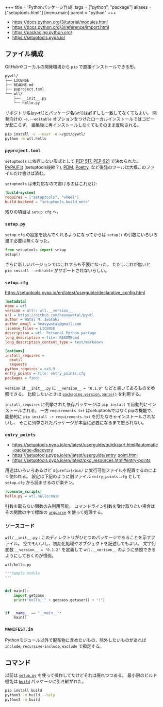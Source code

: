 +++
title = 'Pythonパッケージ作成'
tags = ["python", "package"]
aliases = ["setuptools.html"]
[menu.main]
  parent = "python"
+++

- <https://docs.python.org/3/tutorial/modules.html>
- <https://docs.python.org/3/reference/import.html>
- <https://packaging.python.org/>
- <https://setuptools.pypa.io/>

## ファイル構成

GitHubやローカルの開発環境から `pip` で直接インストールできる形。

```sh
pywtl/
├── LICENSE
├── README.md
├── pyproject.toml
└── wtl/
    ├── __init__.py
    └── hello.py
```

リポジトリ名(`pywtl`)とパッケージ名(`wtl`)は必ずしも一致してなくてもよい。
開発向けの `-e,--editable` オプションをつけたローカルインストールではコピーが起こらず、
編集後に再インストールしなくてもそのまま反映される。

```sh
pip install -v --user -e ~/git/pywtl/
python -m wtl.hello
```

### `pyproject.toml`

`setuptools` に依存しない形式として
[PEP 517](https://www.python.org/dev/peps/pep-0517),
[PEP 621](https://www.python.org/dev/peps/pep-0621)
で決められた。
[PyPA/Flit](https://flit.readthedocs.io/) (setuptools後継？),
[PDM](https://pdm.fming.dev/),
[Poetry](https://python-poetry.org/),
など後発のツールは大概このファイルだけ書けば済む。

`setuptools` は未対応なので書けるのはこれだけ:
```toml
[build-system]
requires = ["setuptools", "wheel"]
build-backend = "setuptools.build_meta"
```
残りの項目は `setup.cfg` へ。


### `setup.py`

`setup.cfg` の設定を読んでくれるようになってからは
`setup()` の引数にいろいろ渡す必要は無くなった。

```py
from setuptools import setup
setup()
```

さらに新しいバージョンではこれすらも不要になった。
ただしこれが無いと `pip install --editable` がサポートされないらしい。


### `setup.cfg`

<https://setuptools.pypa.io/en/latest/userguide/declarative_config.html>

```ini
[metadata]
name = wtl
version = attr: wtl.__version__
url = https://github.com/heavywatal/pywtl
author = Watal M. Iwasaki
author_email = heavywatal@gmail.com
license_files = LICENSE
description = wtl: Personal Python package
long_description = file: README.md
long_description_content_type = text/markdown

[options]
install_requires =
  psutil
  requests
python_requires = >=3.9
entry_points = file: entry_points.cfg
packages = find:
```

`version` は `__init__.py` に `__version__ = "0.1.0"`
などと書いてあるものを参照できる。
比較したいときは
[`packaging.version.parse()`](https://packaging.pypa.io/en/latest/version.html)
を利用する。

`install_requires` に列挙された依存パッケージは
`pip install` で自動的にインストールされる。
一方 `requirements.txt` はsetuptoolsではなくpipの機能で、
能動的に `pip install -r requirements.txt`
を打たなきゃインストールされないし、
そこに列挙されたパッケージが本当に必要になるまで怒られない。


### `entry_points`

- <https://setuptools.pypa.io/en/latest/userguide/quickstart.html#automatic-package-discovery>
- <https://setuptools.pypa.io/en/latest/userguide/entry_point.html>
- <https://setuptools.pypa.io/en/latest/pkg_resources.html#entry-points>

用途はいろいろあるけど
`${prefix}/bin/` に実行可能ファイルを配置するのによく使われる。
設定は下記のように別ファイル `entry_points.cfg` として
`setup.cfg` から読ませるのが楽チン。

```ini
[console_scripts]
hello.py = wtl.hello:main
```

引数を取らない関数のみ利用可能。
コマンドライン引数を受け取りたい場合はその関数の中で標準の
[`argparse`](https://docs.python.org/3/library/argparse.html)
を使って処理する。


### ソースコード

`wtl/__init__.py`
: このディレクトリがひとつのパッケージであることを示すファイル。
  空でもいいし、初期化処理やオブジェクトを記述してもよい。
  文字列変数 `__version__ = "0.1.2"` を定義して
  `wtl.__verison__` のように参照できるようにしておくのが慣例。

`wtl/hello.py`
```py
"""Sample module
"""


def main():
    import getpass
    print("Hello, " + getpass.getuser() + "!")


if __name__ == "__main__":
    main()
```


### `MANIFEST.in`

Pythonモジュール以外で配布物に含めたいもの、除外したいものがあれば
`include`, `recursive-include`, `exclude`
で指定する。


## コマンド

以前は
[`setup.py`](https://setuptools.pypa.io/en/latest/userguide/commands.html)
を使って操作してたけどそれは廃れつつある。
最小限のビルド機能は
[`build`](https://pypa-build.readthedocs.io/) パッケージに引き継がれた。

```sh
pip install build
python3 -m build --help
python3 -m build
```
